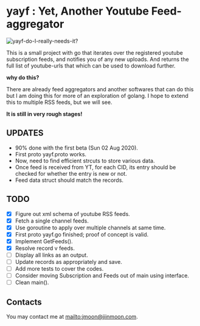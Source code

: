yayf : Yet, Another Youtube Feed-aggregator
===========================================

![yayf-do-I-really-needs-it?](resources/yayf-frontpage.jpg "Here's an attempt
at drawing in xkcd style. Drawing with mouse sucks.")



This is a small project with go that iterates over the registered youtube
subscription feeds, and notifies you of any new uploads. And returns the full
list of youtube-urls that which can be used to download further.

**why do this?**

There are already feed aggregators and another softwares that can do this but
I am doing this for more of an exploration of golang. I hope to extend this to
multiple RSS feeds, but we will see.



__It is still in very rough stages!__

UPDATES
-------

- 90% done with the first beta (Sun 02 Aug 2020).
- First proto yayf.proto works.
- Now, need to find efficient strcuts to store various data.
- Once feed is received from YT, for each CID, its entry should be checked for
  whether the entry is new or not.
- Feed data struct should match the records.

TODO
----

- [x] Figure out xml schema of youtube RSS feeds.
- [x] Fetch a single channel feeds.
- [x] Use goroutine to apply over multiple channels at same time.
- [x] First proto yayf.go finished; proof of concept is valid.
- [x] Implement GetFeeds().
- [x] Resolve record v feeds.
- [ ] Display all links as an output.
- [ ] Update records as appropriately and save.
- [ ] Add more tests to cover the codes.
- [ ] Consider moving Subscription and Feeds out of main using interface. 
- [ ] Clean main().

Contacts
--------

You may contact me at <mailto:jmoon@jiinmoon.com>.

